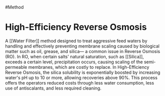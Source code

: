 #Method 

# High-Efficiency Reverse Osmosis

A [[Water Filter]] method designed to treat aggressive feed waters by handling and effectively preventing membrane scaling caused by biological matter such as oil, grease, and silica— a common issue in Reverse Osmosis (RO). In RO, when certain salts' natural saturation, such as [[Silica]], exceeds a certain level, precipitation occurs, causing scaling of the semi-permeable membranes, which are costly to replace. In High-Efficiency Reverse Osmosis, the silica solubility is exponentially boosted by increasing water's pH up to 10 or more, allowing recoveries above 90%. This process offers the operators reduced costs through less water consumption, less use of antiscalants, and less required cleaning.